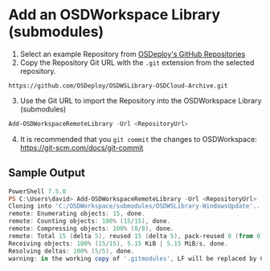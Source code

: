 # Add an OSDWorkspace Library (submodules)

1. Select an example Repository from [OSDeploy's GitHub Repositories](https://github.com/OSDeploy?tab=repositories&q=OSDWS&type=&language=&sort=name)
2. Copy the Repository Git URL with the `.git` extension from the selected repository.
```text
https://github.com/OSDeploy/OSDWSLibrary-OSDCloud-Archive.git
```
3. Use the Git URL to import the Repository into the OSDWorkspace Library (submodules)
```powershell
Add-OSDWorkspaceRemoteLibrary -Url <RepositoryUrl>
```
4. It is recommended that you `git commit` the changes to OSDWorkspace:
https://git-scm.com/docs/git-commit

## Sample Output

```powershell
PowerShell 7.5.0
PS C:\Users\david> Add-OSDWorkspaceRemoteLibrary -Url <RepositoryUrl>
Cloning into 'C:/OSDWorkspace/submodules/OSDWSLibrary-WindowsUpdate'...
remote: Enumerating objects: 15, done.
remote: Counting objects: 100% (15/15), done.
remote: Compressing objects: 100% (8/8), done.
remote: Total 15 (delta 5), reused 15 (delta 5), pack-reused 0 (from 0)
Receiving objects: 100% (15/15), 5.15 KiB | 5.15 MiB/s, done.
Resolving deltas: 100% (5/5), done.
warning: in the working copy of '.gitmodules', LF will be replaced by CRLF the next time Git touches it
```